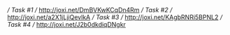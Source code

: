 _/ Task #1 /_
http://joxi.net/DmBVKwKCqDn4Rm
_/ Task #2 /_
http://joxi.net/a2X1jLjiQevlkA
_/ Task #3 /_
http://joxi.net/KAgbRNRi5BPNL2
_/ Task #4 /_
http://joxi.net/J2b0dkdiqDNgkr
